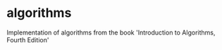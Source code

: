 # algorithms
Implementation of algorithms from the book 'Introduction to Algorithms, Fourth Edition'
